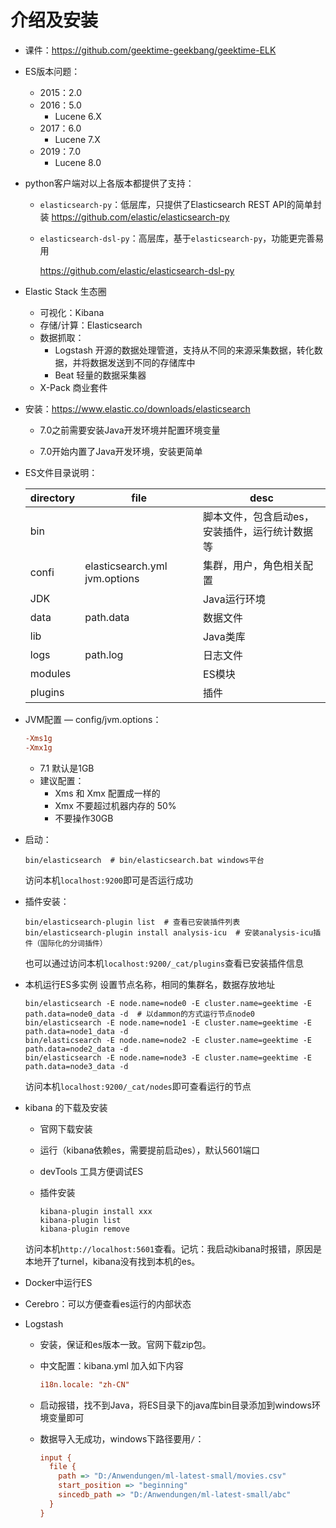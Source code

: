 # 介绍及安装

* 课件：https://github.com/geektime-geekbang/geektime-ELK

* ES版本问题：

  * 2015：2.0
  * 2016：5.0
    * Lucene 6.X
  * 2017：6.0
    * Lucene 7.X
  * 2019：7.0
    * Lucene 8.0

* python客户端对以上各版本都提供了支持：

  * `elasticsearch-py`：低层库，只提供了Elasticsearch REST API的简单封装
    <https://github.com/elastic/elasticsearch-py>

  * `elasticsearch-dsl-py`：高层库，基于`elasticsearch-py`，功能更完善易用

    <https://github.com/elastic/elasticsearch-dsl-py>

* Elastic Stack 生态圈

  * 可视化：Kibana
  * 存储/计算：Elasticsearch
  * 数据抓取：
    * Logstash 开源的数据处理管道，支持从不同的来源采集数据，转化数据，并将数据发送到不同的存储库中
    * Beat 轻量的数据采集器
  * X-Pack 商业套件

* 安装：<https://www.elastic.co/downloads/elasticsearch>

  * 7.0之前需要安装Java开发环境并配置环境变量

  * 7.0开始内置了Java开发环境，安装更简单

* ES文件目录说明：

  | directory | file                          | desc                                           |
  | --------- | ----------------------------- | ---------------------------------------------- |
  | bin       |                               | 脚本文件，包含启动es，安装插件，运行统计数据等 |
  | confi     | elasticsearch.yml jvm.options | 集群，用户，角色相关配置                       |
  | JDK       |                               | Java运行环境                                   |
  | data      | path.data                     | 数据文件                                       |
  | lib       |                               | Java类库                                       |
  | logs      | path.log                      | 日志文件                                       |
  | modules   |                               | ES模块                                         |
  | plugins   |                               | 插件                                           |

* JVM配置  — config/jvm.options：

  ```ini
  -Xms1g
  -Xmx1g
  ```

  - 7.1 默认是1GB
  - 建议配置：
    - Xms 和 Xmx 配置成一样的
    - Xmx 不要超过机器内存的 50%
    - 不要操作30GB

* 启动：

  ```shell
  bin/elasticsearch  # bin/elasticsearch.bat windows平台
  ```

  访问本机`localhost:9200`即可是否运行成功

* 插件安装：

  ```shell
  bin/elasticsearch-plugin list  # 查看已安装插件列表
  bin/elasticsearch-plugin install analysis-icu  # 安装analysis-icu插件（国际化的分词插件）
  ```

  也可以通过访问本机`localhost:9200/_cat/plugins`查看已安装插件信息

* 本机运行ES多实例
  设置节点名称，相同的集群名，数据存放地址

  ```shell
  bin/elasticsearch -E node.name=node0 -E cluster.name=geektime -E path.data=node0_data -d  # 以dammon的方式运行节点node0
  bin/elasticsearch -E node.name=node1 -E cluster.name=geektime -E path.data=node1_data -d
  bin/elasticsearch -E node.name=node2 -E cluster.name=geektime -E path.data=node2_data -d
  bin/elasticsearch -E node.name=node3 -E cluster.name=geektime -E path.data=node3_data -d
  ```

  访问本机`localhost:9200/_cat/nodes`即可查看运行的节点

* kibana 的下载及安装

  * 官网下载安装

  * 运行（kibana依赖es，需要提前启动es），默认5601端口

  * devTools 工具方便调试ES

  * 插件安装

    ```shell
    kibana-plugin install xxx
    kibana-plugin list
    kibana-plugin remove
    ```

  访问本机`http://localhost:5601`查看。记坑：我启动kibana时报错，原因是本地开了turnel，kibana没有找到本机的es。

* Docker中运行ES

* Cerebro：可以方便查看es运行的内部状态

* Logstash

  * 安装，保证和es版本一致。官网下载zip包。

  * 中文配置：kibana.yml 加入如下内容

    ```ini
    i18n.locale: "zh-CN"
    ```

  * 启动报错，找不到Java，将ES目录下的java库bin目录添加到windows环境变量即可

  * 数据导入无成功，windows下路径要用`/`：

    ```ini
    input {
      file {
        path => "D:/Anwendungen/ml-latest-small/movies.csv"
        start_position => "beginning"
        sincedb_path => "D:/Anwendungen/ml-latest-small/abc"
      }
    }
    ```

    


